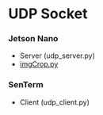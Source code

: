 # UDP Socket

### Jetson Nano
- Server (udp_server.py)
- [imgCrop.py](https://github.com/Kim-SuBin/2020_winter_Intern/blob/master/JetsonNano/imageProcessing/imgCrop.py)

### SenTerm
- Client (udp_client.py)
